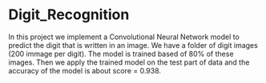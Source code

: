 # Digit_Recognition

In this project we implement a Convolutional Neural Network model to predict the digit that is written in an image. We have a folder of digit images (200 immage per digit). The model is trained based of 80% of these images. Then we apply the trained model on the test part of data and the accuracy of the model is about score = 0.938.  
